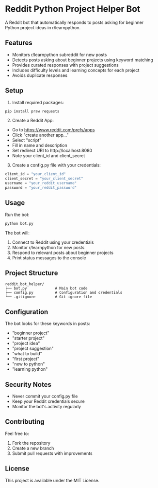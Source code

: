 # Reddit Python Project Helper Bot

A Reddit bot that automatically responds to posts asking for beginner Python project ideas in r/learnpython.

## Features

- Monitors r/learnpython subreddit for new posts
- Detects posts asking about beginner projects using keyword matching
- Provides curated responses with project suggestions
- Includes difficulty levels and learning concepts for each project
- Avoids duplicate responses

## Setup

1. Install required packages:
```bash
pip install praw requests
```

2. Create a Reddit App:
- Go to https://www.reddit.com/prefs/apps
- Click "create another app..."
- Select "script"
- Fill in name and description
- Set redirect URI to http://localhost:8080
- Note your client_id and client_secret

3. Create a config.py file with your credentials:
```python
client_id = "your_client_id"
client_secret = "your_client_secret"
username = "your_reddit_username"
password = "your_reddit_password"
```

## Usage

Run the bot:
```bash
python bot.py
```

The bot will:
1. Connect to Reddit using your credentials
2. Monitor r/learnpython for new posts
3. Respond to relevant posts about beginner projects
4. Print status messages to the console

## Project Structure

```
reddit_bot_helper/
├── bot.py             # Main bot code
├── config.py          # Configuration and credentials
└── .gitignore         # Git ignore file
```

## Configuration

The bot looks for these keywords in posts:
- "beginner project"
- "starter project"
- "project idea"
- "project suggestion"
- "what to build"
- "first project"
- "new to python"
- "learning python"

## Security Notes

- Never commit your config.py file
- Keep your Reddit credentials secure
- Monitor the bot's activity regularly

## Contributing

Feel free to:
1. Fork the repository
2. Create a new branch
3. Submit pull requests with improvements

## License

This project is available under the MIT License.
